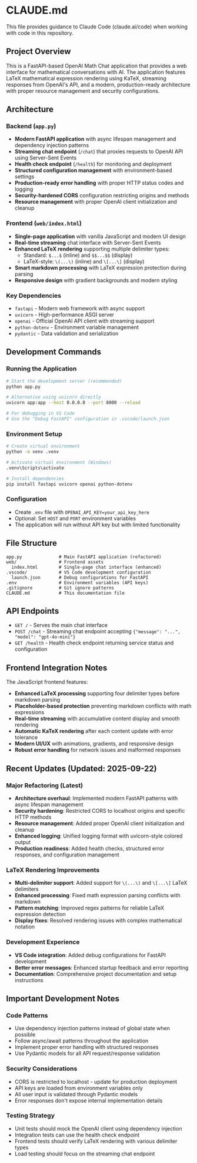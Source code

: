 # CLAUDE.md

This file provides guidance to Claude Code (claude.ai/code) when working with code in this repository.

## Project Overview

This is a FastAPI-based OpenAI Math Chat application that provides a web interface for mathematical conversations with AI. The application features LaTeX mathematical expression rendering using KaTeX, streaming responses from OpenAI's API, and a modern, production-ready architecture with proper resource management and security configurations.

## Architecture

### Backend (`app.py`)
- **Modern FastAPI application** with async lifespan management and dependency injection patterns
- **Streaming chat endpoint** (`/chat`) that proxies requests to OpenAI API using Server-Sent Events
- **Health check endpoint** (`/health`) for monitoring and deployment
- **Structured configuration management** with environment-based settings
- **Production-ready error handling** with proper HTTP status codes and logging
- **Security-hardened CORS** configuration restricting origins and methods
- **Resource management** with proper OpenAI client initialization and cleanup

### Frontend (`web/index.html`)
- **Single-page application** with vanilla JavaScript and modern UI design
- **Real-time streaming** chat interface with Server-Sent Events
- **Enhanced LaTeX rendering** supporting multiple delimiter types:
  - Standard: `$...$` (inline) and `$$...$$` (display)
  - LaTeX-style: `\(...\)` (inline) and `\[...\]` (display)
- **Smart markdown processing** with LaTeX expression protection during parsing
- **Responsive design** with gradient backgrounds and modern styling

### Key Dependencies
- `fastapi` - Modern web framework with async support
- `uvicorn` - High-performance ASGI server
- `openai` - Official OpenAI API client with streaming support
- `python-dotenv` - Environment variable management
- `pydantic` - Data validation and serialization

## Development Commands

### Running the Application
```bash
# Start the development server (recommended)
python app.py

# Alternative using uvicorn directly
uvicorn app:app --host 0.0.0.0 --port 8000 --reload

# For debugging in VS Code
# Use the "Debug FastAPI" configuration in .vscode/launch.json
```

### Environment Setup
```bash
# Create virtual environment
python -m venv .venv

# Activate virtual environment (Windows)
.venv\Scripts\activate

# Install dependencies
pip install fastapi uvicorn openai python-dotenv
```

### Configuration
- Create `.env` file with `OPENAI_API_KEY=your_api_key_here`
- Optional: Set `HOST` and `PORT` environment variables
- The application will run without API key but with limited functionality

## File Structure
```
app.py              # Main FastAPI application (refactored)
web/                # Frontend assets
  index.html        # Single-page chat interface (enhanced)
.vscode/            # VS Code development configuration
  launch.json       # Debug configurations for FastAPI
.env                # Environment variables (API keys)
.gitignore          # Git ignore patterns
CLAUDE.md           # This documentation file
```

## API Endpoints

- `GET /` - Serves the main chat interface
- `POST /chat` - Streaming chat endpoint accepting `{"message": "...", "model": "gpt-4o-mini"}`
- `GET /health` - Health check endpoint returning service status and configuration

## Frontend Integration Notes

The JavaScript frontend features:
- **Enhanced LaTeX processing** supporting four delimiter types before markdown parsing
- **Placeholder-based protection** preventing markdown conflicts with math expressions
- **Real-time streaming** with accumulative content display and smooth rendering
- **Automatic KaTeX rendering** after each content update with error tolerance
- **Modern UI/UX** with animations, gradients, and responsive design
- **Robust error handling** for network issues and malformed responses

## Recent Updates (Updated: 2025-09-22)

### Major Refactoring (Latest)
- **Architecture overhaul**: Implemented modern FastAPI patterns with async lifespan management
- **Security hardening**: Restricted CORS to localhost origins and specific HTTP methods
- **Resource management**: Added proper OpenAI client initialization and cleanup
- **Enhanced logging**: Unified logging format with uvicorn-style colored output
- **Production readiness**: Added health checks, structured error responses, and configuration management

### LaTeX Rendering Improvements
- **Multi-delimiter support**: Added support for `\(...\)` and `\[...\]` LaTeX delimiters
- **Enhanced processing**: Fixed math expression parsing conflicts with markdown
- **Pattern matching**: Improved regex patterns for reliable LaTeX expression detection
- **Display fixes**: Resolved rendering issues with complex mathematical notation

### Development Experience
- **VS Code integration**: Added debug configurations for FastAPI development
- **Better error messages**: Enhanced startup feedback and error reporting
- **Documentation**: Comprehensive project documentation and setup instructions

## Important Development Notes

### Code Patterns
- Use dependency injection patterns instead of global state when possible
- Follow async/await patterns throughout the application
- Implement proper error handling with structured responses
- Use Pydantic models for all API request/response validation

### Security Considerations
- CORS is restricted to localhost - update for production deployment
- API keys are loaded from environment variables only
- All user input is validated through Pydantic models
- Error responses don't expose internal implementation details

### Testing Strategy
- Unit tests should mock the OpenAI client using dependency injection
- Integration tests can use the health check endpoint
- Frontend tests should verify LaTeX rendering with various delimiter types
- Load testing should focus on the streaming chat endpoint